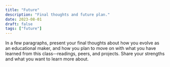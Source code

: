 ```yaml
---
title: "Future"
description: "Final thoughts and future plan."
date: 2023-08-01
draft: false
tags: ["future"]
---
```

In a few paragraphs, present your final thoughts about how you evolve as an educational maker, and how you plan to move on with what you have learned from this class--readings, peers, and projects. Share your strengths and what you want to learn more about.